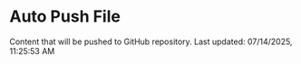 # Auto Push File

Content that will be pushed to GitHub repository.
Last updated: 07/14/2025, 11:25:53 AM